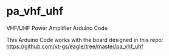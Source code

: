 # pa_vhf_uhf
VHF/UHF Power Amplifier Arduino Code

This Arduino Code works with the board designed in this repo:
https://github.com/vt-gs/eagle/tree/master/pa_vhf_uhf
